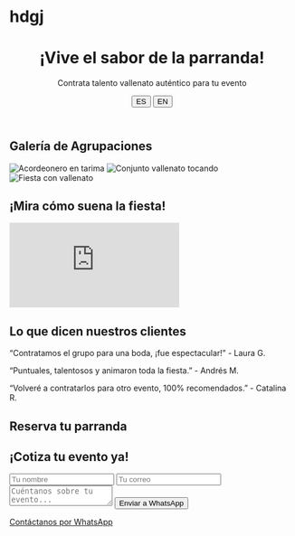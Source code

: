# hdgj
<!DOCTYPE html>
<html lang="es">
<head>
  <meta charset="UTF-8">
  <title>Parranda Vallenata</title>
  <meta name="viewport" content="width=device-width, initial-scale=1.0">
  <link rel="stylesheet" href="estilos.css">
  <script src="script.js" defer></script>
</head>
<body>
  <header>
    <h1 id="titulo">¡Vive el sabor de la parranda!</h1>
    <p id="subtitulo">Contrata talento vallenato auténtico para tu evento</p>
    <div class="idiomas">
      <button onclick="cambiarIdioma('es')">ES</button>
      <button onclick="cambiarIdioma('en')">EN</button>
    </div>
  </header>

  <section class="galeria">
    <h2 id="galeria">Galería de Agrupaciones</h2>
    <div class="imagenes">
      <img src="acordeon-vallenato.jpg" alt="Acordeonero en tarima" class="hover-img">
      <img src="grupo-vallenato.jpg" alt="Conjunto vallenato tocando" class="hover-img">
      <img src="parranda-vallenata.jpg" alt="Fiesta con vallenato" class="hover-img">
    </div>
  </section>

  <section class="video">
    <h2 id="videoTitulo">¡Mira cómo suena la fiesta!</h2>
    <div class="video-contenedor">
      <iframe src="https://www.youtube.com/embed/q2XK5Pz3WJY"
              title="Video Vallenato"
              frameborder="0"
              allowfullscreen></iframe>
    </div>
  </section>

  <section class="testimonios">
    <h2 id="testimoniosTitulo">Lo que dicen nuestros clientes</h2>
    <div class="carrusel">
      <p class="testimonio activo">“Contratamos el grupo para una boda, ¡fue espectacular!” - Laura G.</p>
      <p class="testimonio">“Puntuales, talentosos y animaron toda la fiesta.” - Andrés M.</p>
      <p class="testimonio">“Volveré a contratarlos para otro evento, 100% recomendados.” - Catalina R.</p>
    </div>
  </section>

  <section class="pago">
    <h2 id="pagoTitulo">Reserva tu parranda</h2>
    <div id="paypal-button-container"></div>
  </section>

  <section class="contacto">
    <h2 id="contactoTitulo">¡Cotiza tu evento ya!</h2>
    <form onsubmit="return enviarAWhatsApp(event)">
      <input type="text" id="nombre" placeholder="Tu nombre" required>
      <input type="email" id="correo" placeholder="Tu correo" required>
      <textarea id="mensaje" placeholder="Cuéntanos sobre tu evento..." required></textarea>
      <button type="submit">Enviar a WhatsApp</button>
    </form>
  </section>

  <a href="https://wa.me/573001112233" class="whatsapp" target="_blank">Contáctanos por WhatsApp</a>

  <script src="https://www.paypal.com/sdk/js?client-id=sb&currency=USD"></script>
</body>
</html>
